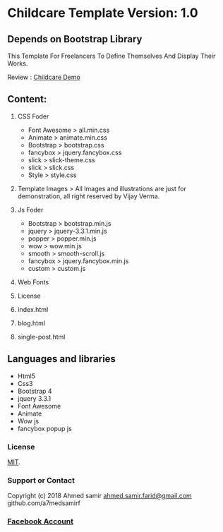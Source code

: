 # Childcare Template Version: 1.0
## Depends on  Bootstrap Library
This Template For Freelancers To Define Themselves And Display Their Works.

Review : [Childcare Demo](https://a7medsamirf.github.io/Childcare-t/)

## Content:
1. CSS Foder
     - Font Awesome > all.min.css
     - Animate      > animate.min.css
     - Bootstrap    > bootstrap.css
     - fancybox     > jquery.fancybox.css
     - slick        > slick-theme.css
     - slick        > slick.css
     - Style        > style.css
    
2. Template Images > All Images and illustrations are just for demonstration, all right reserved by Vijay Verma.

3. Js Foder
     - Bootstrap  > bootstrap.min.js
     - jquery     > jquery-3.3.1.min.js	
     - popper     > popper.min.js
     - wow        > wow.min.js
     - smooth     > smooth-scroll.js
     - fancybox   > jquery.fancybox.min.js
     - custom     > custom.js	  


3. Web Fonts 
4. License
5. index.html
6. blog.html  
7. single-post.html

 ## Languages and libraries  
 - Html5
 - Css3
 - Bootstrap 4
 - jquery 3.3.1
 - Font Awesome
 - Animate
 - Wow js
 - fancybox popup js
 
    

### License

[MIT](https://github.com/a7medsamirf/Childcare-t/blob/master/LICENSE).

### Support or Contact
 Copyright (c) 2018 Ahmed samir  ahmed.samir.farid@gmail.com github.com/a7medsamirf
 
 ### [Facebook Account](https://www.facebook.com/a7med.samir.f)

